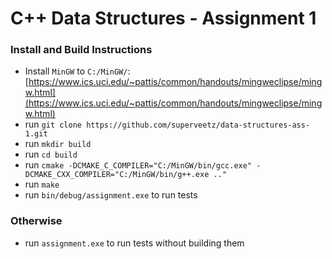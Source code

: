 # C++ Data Structures - Assignment 1

### Install and Build Instructions
- Install `MinGW` to `C:/MinGW/`: [https://www.ics.uci.edu/~pattis/common/handouts/mingweclipse/mingw.html](https://www.ics.uci.edu/~pattis/common/handouts/mingweclipse/mingw.html)
- run `git clone https://github.com/superveetz/data-structures-ass-1.git`
- run `mkdir build`
- run `cd build`
- run `cmake -DCMAKE_C_COMPILER="C:/MinGW/bin/gcc.exe" -DCMAKE_CXX_COMPILER="C:/MinGW/bin/g++.exe .."`
- run `make`
- run `bin/debug/assignment.exe` to run tests

### Otherwise 
- run `assignment.exe` to run tests without building them
